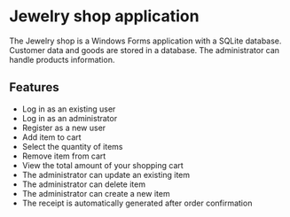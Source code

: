 # Jewelry shop application
The Jewelry shop is a Windows Forms application with a SQLite database. Customer data and goods are stored in a database. The administrator can handle products information. 

## Features
* Log in as an existing user
* Log in as an administrator
* Register as a new user
* Add item to cart
* Select the quantity of items
* Remove item from cart
* View the total amount of your shopping cart
* The administrator can update an existing item
* The administrator can delete item
* The administrator can create a new item
* The receipt is automatically generated after order confirmation

